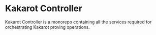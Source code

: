 # Kakarot Controller

Kakarot Controller is a monorepo containing all the services required for orchestrating Kakarot proving operations.
